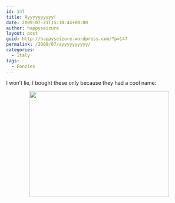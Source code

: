 ```yaml
---
id: 147
title: Ayyyyyyyyyy!
date: 2009-07-21T15:18:44+00:00
author: happyseizure
layout: post
guid: http://happyseizure.wordpress.com/?p=147
permalink: /2009/07/ayyyyyyyyyy/
categories:
  - Italy
tags:
  - Fonzies
---
```

I won&#8217;t lie, I bought these only because they had a cool name:

<p style="text-align:center;">
  <a href="http://img.photobucket.com/albums/v236/mikezero/italia/IMG_1088.jpg"><img class="aligncenter" title="Fonzies" src="http://img.photobucket.com/albums/v236/mikezero/italia/IMG_1088.jpg" alt="" width="379" height="288" /></a>
</p>